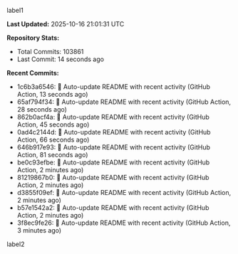 
label1 
<!-- ACTIVITY_START -->
**Last Updated:** 2025-10-16 21:01:31 UTC

**Repository Stats:**
- Total Commits: 103861
- Last Commit: 14 seconds ago

**Recent Commits:**
- 1c6b3a6546: 🤖 Auto-update README with recent activity (GitHub Action, 13 seconds ago)
- 65af794f34: 🤖 Auto-update README with recent activity (GitHub Action, 28 seconds ago)
- 862b0acf4a: 🤖 Auto-update README with recent activity (GitHub Action, 45 seconds ago)
- 0ad4c2144d: 🤖 Auto-update README with recent activity (GitHub Action, 66 seconds ago)
- 646b917e93: 🤖 Auto-update README with recent activity (GitHub Action, 81 seconds ago)
- be0c93efbe: 🤖 Auto-update README with recent activity (GitHub Action, 2 minutes ago)
- 81219867b0: 🤖 Auto-update README with recent activity (GitHub Action, 2 minutes ago)
- d3855f09ef: 🤖 Auto-update README with recent activity (GitHub Action, 2 minutes ago)
- b57e1542a2: 🤖 Auto-update README with recent activity (GitHub Action, 2 minutes ago)
- 3f8ec9fe26: 🤖 Auto-update README with recent activity (GitHub Action, 3 minutes ago)
<!-- ACTIVITY_END -->

label2
